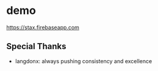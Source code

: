 # demo
https://stax.firebaseapp.com

## Special Thanks
- langdonx: always pushing consistency and excellence